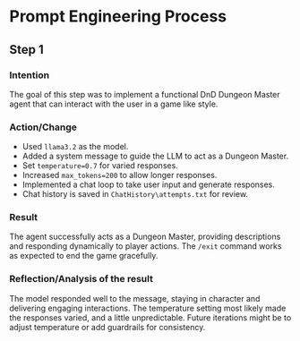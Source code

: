 # Prompt Engineering Process

## Step 1

### Intention
The goal of this step was to implement a functional DnD Dungeon Master agent that can interact with the user in a game like style.

### Action/Change
- Used `llama3.2` as the model.
- Added a system message to guide the LLM to act as a Dungeon Master.
- Set `temperature=0.7` for varied responses.
- Increased `max_tokens=200` to allow longer responses.
- Implemented a chat loop to take user input and generate responses.
- Chat history is saved in `ChatHistory\attempts.txt` for review.

### Result
The agent successfully acts as a Dungeon Master, providing descriptions and responding dynamically to player actions. The `/exit` command works as expected to end the game gracefully.

### Reflection/Analysis of the result
The model responded well to the message, staying in character and delivering engaging interactions. The temperature setting most likely made the responses varied, and a little unpredictable. Future iterations might be to adjust temperature or add guardrails for consistency.
